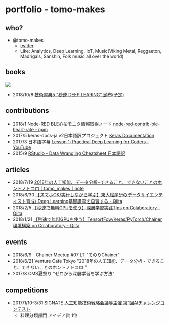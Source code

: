 # portfolio - tomo-makes
## who?

- @tomo-makes
  - [twitter](https://twitter.com/tomo_makes)
  - Like: Analytics, Deep Learning, IoT, Music(Viking Metal, Reggaeton, Madrigals, Sanshin, Folk music all over the world)

## books

![](https://lh3.googleusercontent.com/cwdulI-clahi4gUmtKortAEI23pTR-f91anYcZ2xEmrF2Oi18EaOaUyuQjzcez732U5YBpqQDDzCexKjgzVcnA)

- 2018/10/8 [技術書典5 "秒速 DEEP LEARING" 頒布(予定)](https://techbookfest.org/event/tbf05/circle/30510005)

## contributions

- 2018/1 Node-RED BLE心拍モニタ情報取得ノード [node-red-contrib-ble-heart-rate - npm](https://www.npmjs.com/package/node-red-contrib-ble-heart-rate)
- 2017/5 keras-docs-ja v2日本語訳プロジェクト [Keras Documentation](https://keras.io/ja/)
- 2017/3 日本語字幕 [Lesson 1: Practical Deep Learning for Coders - YouTube](https://www.youtube.com/watch?v=Th_ckFbc6bI)
- 2015/9 [RStudio - Data Wrangling Cheatsheet 日本語訳](https://github.com/rstudio/cheatsheets/raw/master/translations/japanese/data-wrangling-japanese.pdf)

## articles

- 2018/7/19 [2018年の人工知能、データ分析 - できること、できないことのホントノトコロ｜tomo_makes｜note](https://note.mu/tomo_makes/n/na7676fa64380)
- 2018/6/30 [【スマホOK/実行しながら学ぶ】東大松尾研のデータサイエンティスト育成/ Deep Learning基礎講座を自習する - Qiita](https://qiita.com/tomo_makes/items/5d6f5860bb793e3b354a)
- 2018/2/5 [【秒速で無料GPUを使う】深層学習実践Tips on Colaboratory - Qiita](https://qiita.com/tomo_makes/items/b3c60b10f7b25a0a5935)
- 2018/1/21 [【秒速で無料GPUを使う】TensorfFow/Keras/PyTorch/Chainer環境構築 on Colaboratory - Qiita](https://qiita.com/tomo_makes/items/f70fe48c428d3a61e131)

## events

- 2018/6/9　Chainer Meetup #07 LT "てのりChainer"
- 2018/6/21 Venture Cafe Tokyo "2018年の人工知能、データ分析 - できること、できないことのホントノトコロ
"
- 2017/8 CMS夏祭り "ゼロから深層学習を学ぶ方法"

## competitions

- 2017/1/10-3/31 SIGNATE [人工知能技術戦略会議等主催 第1回AIチャレンジコンテスト](https://signate.jp/competitions/31)
  - 料理分類部門 アイデア賞 1位
